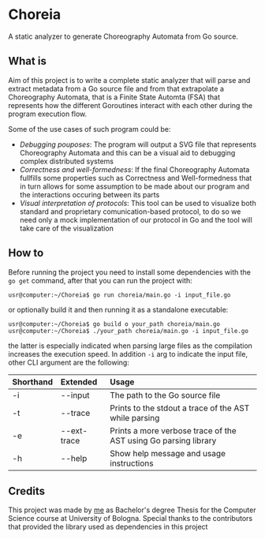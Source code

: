 # Choreia
A static analyzer to generate Choreography Automata from Go source.

## What is
Aim of this project is to write a complete static analyzer that will parse and extract metadata from a Go source file and from that extrapolate a Choreography Automata, that is a Finite State Automta (FSA) that represents how the different Goroutines interact with each other during the program execution flow.

Some of the use cases of such program could be:
- *Debugging pouposes*: The program will output a SVG file that represents Choreography Automata and this can be a visual aid to debugging complex distributed systems
- *Correctness and well-formedness*: If the final Choreography Automata fullfills some properties such as Correctness and Well-formedness that in turn allows for some assumption to be made about our program and the interactions occuring between its parts
- *Visual interpretation of protocols*: This tool can be used to visualize both standard and proprietary comunication-based protocol, to do so we need only a mock implementation of our protocol in Go and the tool will take care of the visualization

## How to
Before running the project you need to install some dependencies with the ```go get``` command, after that you can run the project with:
```console
usr@computer:~/Choreia$ go run choreia/main.go -i input_file.go
```
or optionally build it and then running it as a standalone executable:
```console
usr@computer:~/Choreia$ go build o your_path choreia/main.go
usr@computer:~/Choreia$ ./your_path choreia/main.go -i input_file.go
``` 
the latter is especially indicated when parsing large files as the compilation increases the execution speed.
In addition ```-i``` arg to indicate the input file, other CLI argument are the following:

| Shorthand | Extended | Usage |
| :------------- | :---------- | :----------- |
| -i | --input     | The path to the Go source file |
| -t | --trace     | Prints to the stdout a trace of the AST while parsing |
| -e | --ext-trace | Prints a more verbose trace of the AST using Go parsing library |
| -h | --help      | Show help message and usage instructions |

## Credits
This project was made by [me](https://github.com/its-hmny) as Bachelor's degree Thesis for the Computer Science course at University of Bologna. 
Special thanks to the contributors that provided the library used as dependencies in this project
